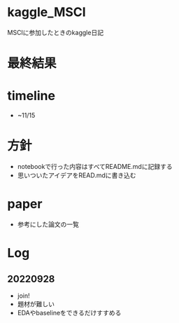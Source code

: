 # kaggle_MSCI
MSCIに参加したときのkaggle日記

# 最終結果

# timeline
* ~11/15

# 方針
* notebookで行った内容はすべてREADME.mdに記録する
* 思いついたアイデアをREAD.mdに書き込む

# paper
* 参考にした論文の一覧

# Log

## 20220928
* join!
* 題材が難しい
* EDAやbaselineをできるだけすすめる
